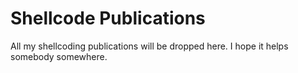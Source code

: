 # Shellcode Publications

All my shellcoding publications will be dropped here.
I hope it helps somebody somewhere.
